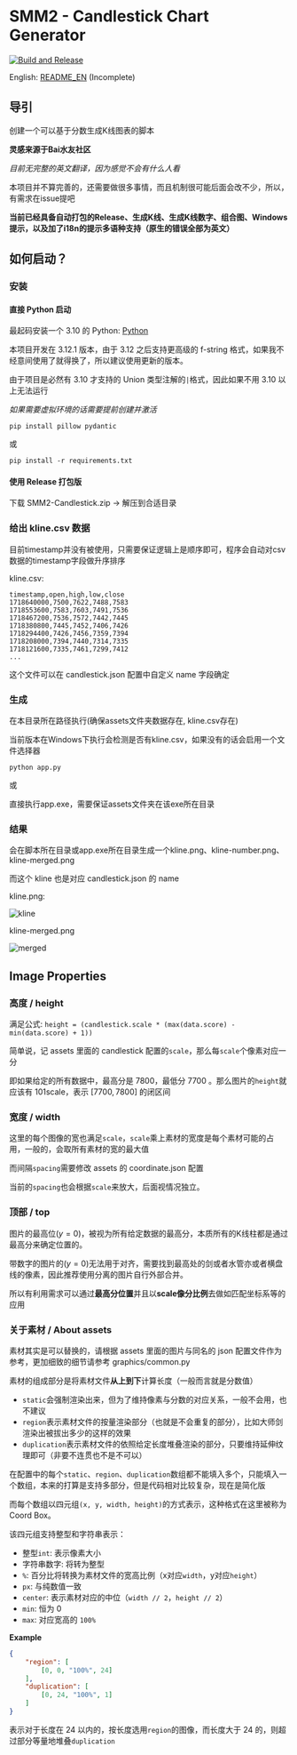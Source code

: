 # SMM2 - Candlestick Chart Generator

[![Build and Release](https://github.com/AceSuperBest/smm2-candlestick/actions/workflows/build.yaml/badge.svg)](https://github.com/AceSuperBest/smm2-candlestick/actions/workflows/build.yaml)

English: [README_EN](README_EN.md) (Incomplete)

## 导引
创建一个可以基于分数生成K线图表的脚本

**灵感来源于Bai水友社区**

*目前无完整的英文翻译，因为感觉不会有什么人看*

本项目并不算完善的，还需要做很多事情，而且机制很可能后面会改不少，所以，有需求在issue提吧

**当前已经具备自动打包的Release、生成K线、生成K线数字、组合图、Windows提示，以及加了i18n的提示多语种支持（原生的错误全部为英文）**

## 如何启动？
### 安装
#### 直接 Python 启动

最起码安装一个 3.10 的 Python: [Python](https://www.python.org/downloads/)

本项目开发在 3.12.1 版本，由于 3.12 之后支持更高级的 f-string 格式，如果我不经意间使用了就得换了，所以建议使用更新的版本。

由于项目是必然有 3.10 才支持的 Union 类型注解的`|`格式，因此如果不用 3.10 以上无法运行

*如果需要虚拟环境的话需要提前创建并激活*

```shell
pip install pillow pydantic
```

或

```shell
pip install -r requirements.txt
```

#### 使用 Release 打包版

下载 SMM2-Candlestick.zip -> 解压到合适目录

### 给出 kline.csv 数据
目前timestamp并没有被使用，只需要保证逻辑上是顺序即可，程序会自动对csv数据的timestamp字段做升序排序

kline.csv:

```csv
timestamp,open,high,low,close
1718640000,7500,7622,7488,7583
1718553600,7583,7603,7491,7536
1718467200,7536,7572,7442,7445
1718380800,7445,7452,7406,7426
1718294400,7426,7456,7359,7394
1718208000,7394,7440,7314,7335
1718121600,7335,7461,7299,7412
...
```

这个文件可以在 candlestick.json 配置中自定义 name 字段确定

### 生成
在本目录所在路径执行(确保assets文件夹数据存在, kline.csv存在)

当前版本在Windows下执行会检测是否有kline.csv，如果没有的话会启用一个文件选择器

```shell
python app.py
```

或

直接执行app.exe，需要保证assets文件夹在该exe所在目录

### 结果
会在脚本所在目录或app.exe所在目录生成一个kline.png、kline-number.png、kline-merged.png

而这个 kline 也是对应 candlestick.json 的 name

kline.png:

![kline](template/kline.png)

kline-merged.png

![merged](template/kline-merged.png)


## Image Properties
### 高度 / height
满足公式: `height = (candlestick.scale * (max(data.score) - min(data.score) + 1))`

简单说，记 assets 里面的 candlestick 配置的`scale`，那么每`scale`个像素对应一分

即如果给定的所有数据中，最高分是 $7800$，最低分 $7700$ 。那么图片的`height`就应该有 $101\text{scale}$，表示 $\left[7700,7800\right]$ 的闭区间

### 宽度 / width
这里的每个图像的宽也满足`scale`，`scale`乘上素材的宽度是每个素材可能的占用，一般的，会取所有素材的宽的最大值

而间隔`spacing`需要修改 assets 的 coordinate.json 配置

当前的`spacing`也会根据`scale`来放大，后面视情况独立。

### 顶部 / top
图片的最高位($y=0$)，被视为所有给定数据的最高分，本质所有的K线柱都是通过最高分来确定位置的。

带数字的图片的($y=0$)无法用于对齐，需要找到最高处的剑或者水管亦或者横盘线的像素，因此推荐使用分离的图片自行外部合并。

所以有利用需求可以通过**最高分位置**并且以**scale像分比例**去做如匹配坐标系等的应用

### 关于素材 / About assets
素材其实是可以替换的，请根据 assets 里面的图片与同名的 json 配置文件作为参考，更加细致的细节请参考 graphics/common.py

素材的组成部分是将素材文件**从上到下**计算长度（一般而言就是分数值）

- `static`会强制渲染出来，但为了维持像素与分数的对应关系，一般不会用，也不建议
- `region`表示素材文件的按量渲染部分（也就是不会重复的部分），比如大师剑渲染出被拔出多少的这样的效果
- `duplication`表示素材文件的依照给定长度堆叠渲染的部分，只要维持延伸纹理即可（非要不连贯也不是不可以）

在配置中的每个`static`、`region`、`duplication`数组都不能填入多个，只能填入一个数组，本来的打算是支持多部分，但是代码相对比较复杂，现在是简化版

而每个数组以四元组`(x, y, width, height)`的方式表示，这种格式在这里被称为 Coord Box。

该四元组支持整型和字符串表示：

- 整型`int`: 表示像素大小
- 字符串数字: 将转为整型
- `%`: 百分比将转换为素材文件的宽高比例（x对应`width`，y对应`height`）
- `px`: 与纯数值一致
- `center`: 表示素材对应的中位（`width // 2`，`height // 2`）
- `min`: 恒为 $0$
- `max`: 对应宽高的 `100%`

**Example**

```json
{
    "region": [
        [0, 0, "100%", 24]
    ],
    "duplication": [
        [0, 24, "100%", 1]
    ]
}
```

表示对于长度在 $24$ 以内的，按长度选用`region`的图像，而长度大于 $24$ 的，则超过部分等量地堆叠`duplication`
